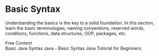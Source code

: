 # Basic Syntax

Understanding the basics is the key to a solid foundation. In this section, learn the basic terminologies, naming conventions, reserved words, conditions, functions, data structures, OOP, packages, etc.

<ResourceGroupTitle>Free Content</ResourceGroupTitle>   
<BadgeLink colorScheme='yellow' badgeText='Read' href='https://www.geeksforgeeks.org/java-basic-syntax/'>Basic Java Syntax</BadgeLink>
<BadgeLink badgeText='Watch' href='https://www.youtube.com/watch?v=81piDKqPxjQ'>Java - Basic Syntax</BadgeLink>
<BadgeLink colorScheme='purple' badgeText='Watch' href='https://www.youtube.com/watch?v=RRubcjpTkks'>Java Tutorial for Beginners</BadgeLink>
